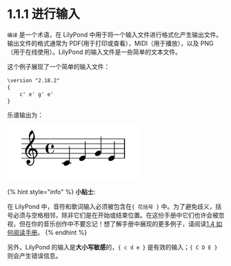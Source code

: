 # 1.1.1 进行输入

`编译` 是一个术语，在 LilyPond 中用于将一个输入文件进行格式化产生输出文件。输出文件的格式通常为 PDF\(用于打印或查看），MIDI（用于播放），以及 PNG（用于在线使用）。LilyPond 的输入文件是一些简单的文本文件。

这个例子展现了一个简单的输入文件：

```text
\version "2.18.2"
{
    c' e' g' e'
}
```

乐谱输出为：

![](../../.gitbook/assets/1.1.1.png)

{% hint style="info" %}
**小贴士**:

在 LilyPond 中，音符和歌词输入必须被包含在`{ 花括号 }` 中。为了避免歧义，括号必须与空格相邻，除非它们是在开始或结束位置。在这份手册中它们也许会被忽视，但在你的音乐创作中不要忘记！想了解手册中展现的更多例子，请阅读[1.4 如何阅读手册](../1.4-how-to-read-the-manuls.md)。
{% endhint %}

另外，LilyPond 的输入是**大小写敏感**的，`{ c d e }` 是有效的输入；`{ C D E }` 则会产生错误信息。



